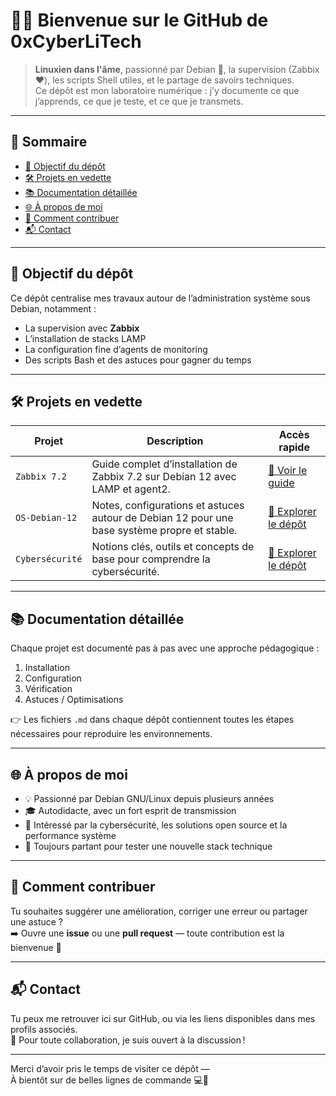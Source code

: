 # 👨‍💻 Bienvenue sur le GitHub de 0xCyberLiTech

> **Linuxien dans l'âme**, passionné par Debian 🐧, la supervision (Zabbix ❤️), les scripts Shell utiles, et le partage de savoirs techniques.  
> Ce dépôt est mon laboratoire numérique : j’y documente ce que j’apprends, ce que je teste, et ce que je transmets.

---

## 🧭 Sommaire

- [🎯 Objectif du dépôt](#-objectif-du-dépôt)
- [🛠️ Projets en vedette](#️-projets-en-vedette)
- [📚 Documentation détaillée](#-documentation-détaillée)
- [🌐 À propos de moi](#-à-propos-de-moi)
- [🤝 Comment contribuer](#-comment-contribuer)
- [📬 Contact](#-contact)

---

## 🎯 Objectif du dépôt

Ce dépôt centralise mes travaux autour de l’administration système sous Debian, notamment :

- La supervision avec **Zabbix**
- L’installation de stacks LAMP
- La configuration fine d’agents de monitoring
- Des scripts Bash et des astuces pour gagner du temps

---

## 🛠️ Projets en vedette

| Projet           | Description                                                                                   | Accès rapide |
|------------------|-----------------------------------------------------------------------------------------------|--------------|
| `Zabbix 7.2`      | Guide complet d’installation de Zabbix 7.2 sur Debian 12 avec LAMP et agent2.                 | [📄 Voir le guide](https://github.com/0xCyberLiTech/Zabbix/blob/main/ZABBIX-installation-depuis-DEBIAN-12-LAMP-Zabbix-version-7.2-zabbix-agent2.md) |
| `OS-Debian-12`    | Notes, configurations et astuces autour de Debian 12 pour une base système propre et stable. | [📁 Explorer le dépôt](https://github.com/0xCyberLiTech/OS-Debian-12) |
| `Cybersécurité`   | Notions clés, outils et concepts de base pour comprendre la cybersécurité.                    | [📁 Explorer le dépôt](https://github.com/0xCyberLiTech/Cybersecurite) |

---

## 📚 Documentation détaillée

Chaque projet est documenté pas à pas avec une approche pédagogique :

1. Installation
2. Configuration
3. Vérification
4. Astuces / Optimisations

👉 Les fichiers `.md` dans chaque dépôt contiennent toutes les étapes nécessaires pour reproduire les environnements.

---

## 🌐 À propos de moi

- 💡 Passionné par Debian GNU/Linux depuis plusieurs années
- 🎓 Autodidacte, avec un fort esprit de transmission
- 🔐 Intéressé par la cybersécurité, les solutions open source et la performance système
- 🧪 Toujours partant pour tester une nouvelle stack technique

---

## 🤝 Comment contribuer

Tu souhaites suggérer une amélioration, corriger une erreur ou partager une astuce ?  
➡️ Ouvre une **issue** ou une **pull request** — toute contribution est la bienvenue 🙌

---

## 📬 Contact

Tu peux me retrouver ici sur GitHub, ou via les liens disponibles dans mes profils associés.  
📩 Pour toute collaboration, je suis ouvert à la discussion !

---

Merci d’avoir pris le temps de visiter ce dépôt —  
À bientôt sur de belles lignes de commande 💻🚀
